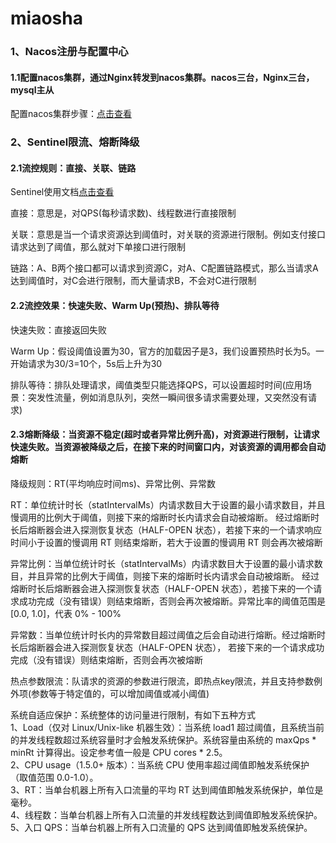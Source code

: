 # miaosha
### 1、Nacos注册与配置中心
#### 1.1配置nacos集群，通过Nginx转发到nacos集群。nacos三台，Nginx三台，mysql主从  
配置nacos集群步骤：[点击查看](https://nacos.io/zh-cn/docs/cluster-mode-quick-start.html)  
### 2、Sentinel限流、熔断降级  
#### 2.1流控规则：直接、关联、链路  
Sentinel使用文档[点击查看](https://sentinelguard.io/zh-cn/docs/basic-api-resource-rule.html)  

直接：意思是，对QPS(每秒请求数)、线程数进行直接限制  

关联：意思是当一个请求资源达到阈值时，对关联的资源进行限制。例如支付接口请求达到了阈值，那么就对下单接口进行限制  

链路：A、B两个接口都可以请求到资源C，对A、C配置链路模式，那么当请求A达到阈值时，对C会进行限制，而大量请求B，不会对C进行限制  
#### 2.2流控效果：快速失败、Warm Up(预热)、排队等待  
快速失败：直接返回失败  

Warm Up：假设阈值设置为30，官方的加载因子是3，我们设置预热时长为5。一开始请求为30/3=10个，5s后上升为30  

排队等待：排队处理请求，阈值类型只能选择QPS，可以设置超时时间(应用场景：突发性流量，例如消息队列，突然一瞬间很多请求需要处理，又突然没有请求)  
#### 2.3熔断降级：当资源不稳定(超时或者异常比例升高)，对资源进行限制，让请求快速失败。当资源被降级之后，在接下来的时间窗口内，对该资源的调用都会自动熔断
降级规则：RT(平均响应时间ms)、异常比例、异常数
  
RT：单位统计时长（statIntervalMs）内请求数目大于设置的最小请求数目，并且慢调用的比例大于阈值，则接下来的熔断时长内请求会自动被熔断。
经过熔断时长后熔断器会进入探测恢复状态（HALF-OPEN 状态），若接下来的一个请求响应时间小于设置的慢调用 RT 则结束熔断，若大于设置的慢调用 RT 则会再次被熔断  

异常比例：当单位统计时长（statIntervalMs）内请求数目大于设置的最小请求数目，并且异常的比例大于阈值，则接下来的熔断时长内请求会自动被熔断。
经过熔断时长后熔断器会进入探测恢复状态（HALF-OPEN 状态），若接下来的一个请求成功完成（没有错误）则结束熔断，否则会再次被熔断。异常比率的阈值范围是 [0.0, 1.0]，代表 0% - 100%  

异常数：当单位统计时长内的异常数目超过阈值之后会自动进行熔断。经过熔断时长后熔断器会进入探测恢复状态（HALF-OPEN 状态），
若接下来的一个请求成功完成（没有错误）则结束熔断，否则会再次被熔断  

热点参数限流：队请求的资源的参数进行限流，即热点key限流，并且支持参数例外项(参数等于特定值的，可以增加阈值或减小阈值)  

系统自适应保护：系统整体的访问量进行限制，有如下五种方式  
1、Load（仅对 Linux/Unix-like 机器生效）：当系统 load1 超过阈值，且系统当前的并发线程数超过系统容量时才会触发系统保护。系统容量由系统的 maxQps * minRt 计算得出。设定参考值一般是 CPU cores * 2.5。  
2、CPU usage（1.5.0+ 版本）：当系统 CPU 使用率超过阈值即触发系统保护（取值范围 0.0-1.0）。  
3、RT：当单台机器上所有入口流量的平均 RT 达到阈值即触发系统保护，单位是毫秒。  
4、线程数：当单台机器上所有入口流量的并发线程数达到阈值即触发系统保护。  
5、入口 QPS：当单台机器上所有入口流量的 QPS 达到阈值即触发系统保护。  